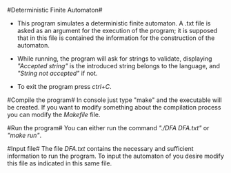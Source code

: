 #Deterministic Finite Automaton#
- This program simulates a deterministic finite automaton. A .txt file is asked
as an argument for the execution of the program; it is supposed that in this
file is contained the information for the construction of the automaton.

- While running, the program will ask for strings to validate, displaying
*"Accepted string"* is the introduced string belongs to the language, and
*"String not accepted"* if not.

- To exit the program press *ctrl+C*.

#Compile the program#
In console just type "make" and the executable will be created. If you want
to modify something about the compilation process you can modify the 
*Makefile* file.

#Run the program#
You can either run the command *"./DFA DFA.txt"* or *"make run"*.

#Input file#
The file *DFA.txt* contains the necessary and sufficient information to run
the program. To input the automaton of you desire modify this file as 
indicated in this same file.

